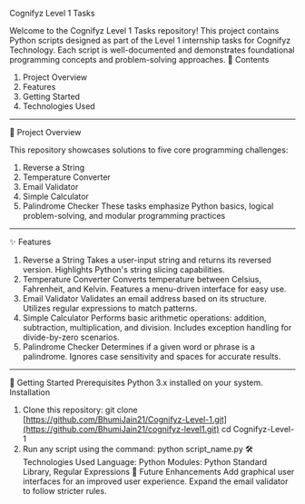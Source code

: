 Cognifyz Level 1 Tasks

Welcome to the Cognifyz Level 1 Tasks repository! This project contains Python scripts designed as part of the Level 1 internship tasks for Cognifyz Technology. Each script is well-documented and demonstrates foundational programming concepts and problem-solving approaches.
📜 Contents
1. Project Overview
2. Features
3. Getting Started
4. Technologies Used
---
📖 Project Overview

This repository showcases solutions to five core programming challenges:
1. Reverse a String
2. Temperature Converter
3. Email Validator
4. Simple Calculator
5. Palindrome Checker
These tasks emphasize Python basics, logical problem-solving, and modular programming practices
---
✨ Features
1. Reverse a String
Takes a user-input string and returns its reversed version.
Highlights Python's string slicing capabilities.
2. Temperature Converter
Converts temperature between Celsius, Fahrenheit, and Kelvin.
Features a menu-driven interface for easy use.
3. Email Validator
Validates an email address based on its structure.
Utilizes regular expressions to match patterns.
4. Simple Calculator
Performs basic arithmetic operations: addition, subtraction, multiplication, and division.
Includes exception handling for divide-by-zero scenarios.
5. Palindrome Checker
Determines if a given word or phrase is a palindrome.
Ignores case sensitivity and spaces for accurate results.
---
🚀 Getting Started
Prerequisites
Python 3.x installed on your system.
Installation
1. Clone this repository:
git clone [https://github.com/BhumiJain21/Cognifyz-Level-1.git](https://github.com/BhumiJain21/cognifyz-level1.git)
cd Cognifyz-Level-1
2. Run any script using the command:
python script_name.py
🛠 Technologies Used
Language: Python
Modules: Python Standard Library, Regular Expressions
🔮 Future Enhancements
Add graphical user interfaces for an improved user experience.
Expand the email validator to follow stricter rules.

